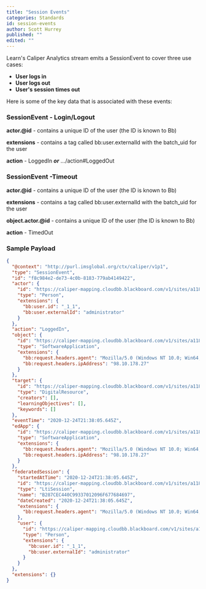 ```yaml
---
title: "Session Events"
categories: Standards
id: session-events
author: Scott Hurrey
published: ""
edited: ""
---
```


Learn's Caliper Analytics stream emits a SessionEvent to cover
three use cases:

- **User logs in**
- **User logs out**
- **User's session times out**

Here is some of the key data that is associated with these events:

### SessionEvent - Login/Logout

**actor.@id** - contains a unique ID of the user (the ID is known to Bb)

**extensions** - contains a tag called bb:user.externalId with the batch_uid for the user

**action** - LoggedIn _**or**_ …/action#LoggedOut

### SessionEvent -Timeout

**actor.@id** - contains a unique ID of the user (the ID is known to Bb)

**extensions** - contains a tag called bb:user.externalId with the batch_uid for the user

**object.actor.@id** - contains a unique ID of the user (the ID is known to Bb)

**action** - TimedOut

### Sample Payload

```json
{
  "@context": "http://purl.imsglobal.org/ctx/caliper/v1p1",
  "type": "SessionEvent",
  "id": "f8c984e2-de73-4c0b-8183-779ab4149422",
  "actor": {
    "id": "https://caliper-mapping.cloudbb.blackboard.com/v1/sites/a118bba8-5378-4533-899b-8862ac59db03/users/ffc08009f0884c059192bac549e117b2",
    "type": "Person",
    "extensions": {
      "bb:user.id": "_1_1",
      "bb:user.externalId": "administrator"
    }
  },
  "action": "LoggedIn",
  "object": {
    "id": "https://caliper-mapping.cloudbb.blackboard.com/v1/sites/a118bba8-5378-4533-899b-8862ac59db03/applications/learn",
    "type": "SoftwareApplication",
    "extensions": {
      "bb:request.headers.agent": "Mozilla/5.0 (Windows NT 10.0; Win64; x64) AppleWebKit/537.36 (KHTML, like Gecko) Chrome/87.0.4280.88 Safari/537.36",
      "bb:request.headers.ipAddress": "98.10.178.27"
    }
  },
  "target": {
    "id": "https://caliper-mapping.cloudbb.blackboard.com/v1/sites/a118bba8-5378-4533-899b-8862ac59db03",
    "type": "DigitalResource",
    "creators": [],
    "learningObjectives": [],
    "keywords": []
  },
  "eventTime": "2020-12-24T21:38:05.645Z",
  "edApp": {
    "id": "https://caliper-mapping.cloudbb.blackboard.com/v1/sites/a118bba8-5378-4533-899b-8862ac59db03/applications/learn",
    "type": "SoftwareApplication",
    "extensions": {
      "bb:request.headers.agent": "Mozilla/5.0 (Windows NT 10.0; Win64; x64) AppleWebKit/537.36 (KHTML, like Gecko) Chrome/87.0.4280.88 Safari/537.36",
      "bb:request.headers.ipAddress": "98.10.178.27"
    }
  },
  "federatedSession": {
    "startedAtTime": "2020-12-24T21:38:05.645Z",
    "id": "https://caliper-mapping.cloudbb.blackboard.com/v1/sites/a118bba8-5378-4533-899b-8862ac59db03/sessions/B287CEC440C99337012096F677684697",
    "type": "LtiSession",
    "name": "B287CEC440C99337012096F677684697",
    "dateCreated": "2020-12-24T21:38:05.645Z",
    "extensions": {
      "bb:request.headers.agent": "Mozilla/5.0 (Windows NT 10.0; Win64; x64) AppleWebKit/537.36 (KHTML, like Gecko) Chrome/87.0.4280.88 Safari/537.36"
    },
    "user": {
      "id": "https://caliper-mapping.cloudbb.blackboard.com/v1/sites/a118bba8-5378-4533-899b-8862ac59db03/users/ffc08009f0884c059192bac549e117b2",
      "type": "Person",
      "extensions": {
        "bb:user.id": "_1_1",
        "bb:user.externalId": "administrator"
      }
    }
  },
  "extensions": {}
}
```
